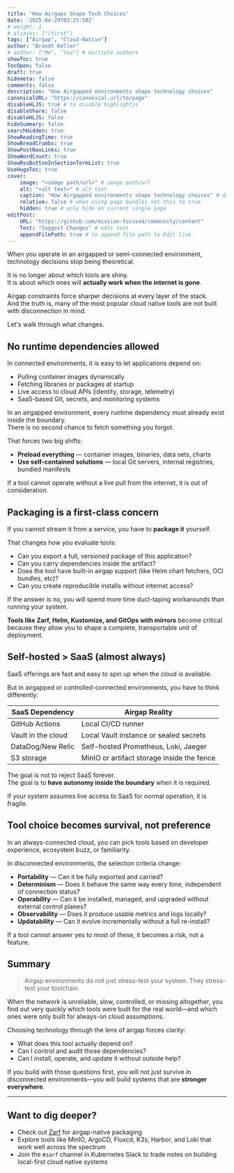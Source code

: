 ```yaml
---
title: 'How Airgaps Shape Tech Choices'
date: '2025-04-29T03:25:50Z'
# weight: 1
# aliases: ["/first"]
tags: ["Airgap", "Cloud-Native"]
author: "Brandt Keller"
# author: ["Me", "You"] # multiple authors
showToc: true
TocOpen: false
draft: true
hidemeta: false
comments: false
description: "How Airgapped environments shape technology choices"
canonicalURL: "https://canonical.url/to/page"
disableHLJS: true # to disable highlightjs
disableShare: false
disableHLJS: false
hideSummary: false
searchHidden: true
ShowReadingTime: true
ShowBreadCrumbs: true
ShowPostNavLinks: true
ShowWordCount: true
ShowRssButtonInSectionTermList: true
UseHugoToc: true
cover:
    image: "<image path/url>" # image path/url
    alt: "<alt text>" # alt text
    caption: "How Airgapped environments shape technology choices" # display caption under cover
    relative: false # when using page bundles set this to true
    hidden: true # only hide on current single page
editPost:
    URL: "https://github.com/mission-focused/community/content"
    Text: "Suggest Changes" # edit text
    appendFilePath: true # to append file path to Edit link
---
```


When you operate in an airgapped or semi-connected environment, technology decisions stop being theoretical.

It is no longer about which tools are shiny.  
It is about which ones will **actually work when the internet is gone**.

Airgap constraints force sharper decisions at every layer of the stack.  
And the truth is, many of the most popular cloud native tools are not built with disconnection in mind.

Let's walk through what changes.

## No runtime dependencies allowed

In connected environments, it is easy to let applications depend on:

- Pulling container images dynamically
- Fetching libraries or packages at startup
- Live access to cloud APIs (identity, storage, telemetry)
- SaaS-based Git, secrets, and monitoring systems

In an airgapped environment, every runtime dependency must already exist inside the boundary.  
There is no second chance to fetch something you forgot.

That forces two big shifts:

- **Preload everything** — container images, binaries, data sets, charts
- **Use self-contained solutions** — local Git servers, internal registries, bundled manifests

If a tool cannot operate without a live pull from the internet, it is out of consideration.

## Packaging is a first-class concern

If you cannot stream it from a service, you have to **package it** yourself.

That changes how you evaluate tools:

- Can you export a full, versioned package of this application?
- Can you carry dependencies inside the artifact?
- Does the tool have built-in airgap support (like Helm chart fetchers, OCI bundles, etc)?
- Can you create reproducible installs without internet access?

If the answer is no, you will spend more time duct-taping workarounds than running your system.

**Tools like Zarf, Helm, Kustomize, and GitOps with mirrors** become critical because they allow you to shape a complete, transportable unit of deployment.

## Self-hosted > SaaS (almost always)

SaaS offerings are fast and easy to spin up when the cloud is available.

But in airgapped or controlled-connected environments, you have to think differently:

| SaaS Dependency         | Airgap Reality                |
|--------------------------|-------------------------------|
| GitHub Actions           | Local CI/CD runner             |
| Vault in the cloud       | Local Vault instance or sealed secrets |
| DataDog/New Relic        | Self-hosted Prometheus, Loki, Jaeger |
| S3 storage               | MinIO or artifact storage inside the fence |

The goal is not to reject SaaS forever.  
The goal is to **have autonomy inside the boundary** when it is required.

If your system assumes live access to SaaS for normal operation, it is fragile.

## Tool choice becomes survival, not preference

In an always-connected cloud, you can pick tools based on developer experience, ecosystem buzz, or familiarity.

In disconnected environments, the selection criteria change:

- **Portability** — Can it be fully exported and carried?
- **Determinism** — Does it behave the same way every time, independent of connection status?
- **Operability** — Can it be installed, managed, and upgraded without external control planes?
- **Observability** — Does it produce usable metrics and logs locally?
- **Updatability** — Can it evolve incrementally without a full re-install?

If a tool cannot answer yes to most of these, it becomes a risk, not a feature.

## Summary

> Airgap environments do not just stress-test your system. They stress-test your toolchain.

When the network is unreliable, slow, controlled, or missing altogether, you find out very quickly which tools were built for the real world—and which ones were only built for always-on cloud assumptions.

Choosing technology through the lens of airgap forces clarity:

- What does this tool actually depend on?
- Can I control and audit those dependencies?
- Can I install, operate, and update it without outside help?

If you build with those questions first, you will not just survive in disconnected environments—you will build systems that are **stronger everywhere**.

---

## Want to dig deeper?

- Check out [Zarf](https://github.com/zarf-dev/zarf) for airgap-native packaging
- Explore tools like MinIO, ArgoCD, Fluxcd,  K3s, Harbor, and Loki that work well across the spectrum
- Join the `#zarf` channel in Kubernetes Slack to trade notes on building local-first cloud native systems
